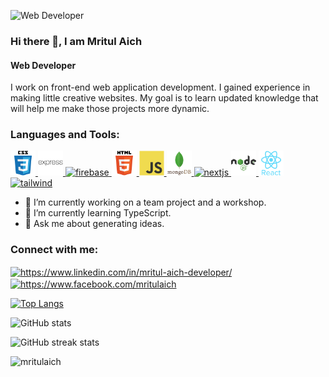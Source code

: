 ![Web Developer](https://res.cloudinary.com/dvaclg6kh/image/upload/v1730356498/github-header-image_1_cmkxzc.png)

### Hi there 👋, I am Mritul Aich
#### Web Developer

I work on front-end web application development. I gained experience in making little creative websites. My goal is to learn updated knowledge that will help me make those projects more dynamic. 

<h3 align="left">Languages and Tools:</h3>
<p align="left"> <a href="https://www.w3schools.com/css/" target="_blank" rel="noreferrer"> <img src="https://raw.githubusercontent.com/devicons/devicon/master/icons/css3/css3-original-wordmark.svg" alt="css3" width="40" height="40"/> </a> <a href="https://expressjs.com" target="_blank" rel="noreferrer"> <img src="https://raw.githubusercontent.com/devicons/devicon/master/icons/express/express-original-wordmark.svg" alt="express" width="40" height="40"/> </a> <a href="https://firebase.google.com/" target="_blank" rel="noreferrer"> <img src="https://www.vectorlogo.zone/logos/firebase/firebase-icon.svg" alt="firebase" width="40" height="40"/> </a> <a href="https://www.w3.org/html/" target="_blank" rel="noreferrer"> <img src="https://raw.githubusercontent.com/devicons/devicon/master/icons/html5/html5-original-wordmark.svg" alt="html5" width="40" height="40"/> </a> <a href="https://developer.mozilla.org/en-US/docs/Web/JavaScript" target="_blank" rel="noreferrer"> <img src="https://raw.githubusercontent.com/devicons/devicon/master/icons/javascript/javascript-original.svg" alt="javascript" width="40" height="40"/> </a> <a href="https://www.mongodb.com/" target="_blank" rel="noreferrer"> <img src="https://raw.githubusercontent.com/devicons/devicon/master/icons/mongodb/mongodb-original-wordmark.svg" alt="mongodb" width="40" height="40"/> </a> <a href="https://nextjs.org/" target="_blank" rel="noreferrer"> <img src="https://cdn.worldvectorlogo.com/logos/nextjs-2.svg" alt="nextjs" width="40" height="40"/> </a> <a href="https://nodejs.org" target="_blank" rel="noreferrer"> <img src="https://raw.githubusercontent.com/devicons/devicon/master/icons/nodejs/nodejs-original-wordmark.svg" alt="nodejs" width="40" height="40"/> </a> <a href="https://reactjs.org/" target="_blank" rel="noreferrer"> <img src="https://raw.githubusercontent.com/devicons/devicon/master/icons/react/react-original-wordmark.svg" alt="react" width="40" height="40"/> </a> <a href="https://tailwindcss.com/" target="_blank" rel="noreferrer"> <img src="https://www.vectorlogo.zone/logos/tailwindcss/tailwindcss-icon.svg" alt="tailwind" width="40" height="40"/> </a> </p>



- 🔭 I’m currently working on a team project and a workshop. 
- 🌱 I’m currently learning TypeScript. 
- 💬 Ask me about generating ideas. 




<h3 align="left">Connect with me:</h3>
<p align="left">
<a href="https://linkedin.com/in/https://www.linkedin.com/in/mritul-aich-developer/" target="blank"><img align="center" src="https://raw.githubusercontent.com/rahuldkjain/github-profile-readme-generator/master/src/images/icons/Social/linked-in-alt.svg" alt="https://www.linkedin.com/in/mritul-aich-developer/" height="30" width="40" /></a>
<a href="https://fb.com/https://www.facebook.com/mritulaich" target="blank"><img align="center" src="https://raw.githubusercontent.com/rahuldkjain/github-profile-readme-generator/master/src/images/icons/Social/facebook.svg" alt="https://www.facebook.com/mritulaich" height="30" width="40" /></a>
</p>



[![Top Langs](https://github-readme-stats.vercel.app/api/top-langs/?username=MritulAich)](https://github.com/anuraghazra/github-readme-stats)

![GitHub stats](https://github-readme-stats.vercel.app/api?username=MritulAich&show_icons=true)  

![GitHub streak stats](https://streak-stats.demolab.com/?user=MritulAich)  



<p align="left"> <img src="https://komarev.com/ghpvc/?username=mritulaich&label=Profile%20views&color=0e75b6&style=flat" alt="mritulaich" /> </p>
